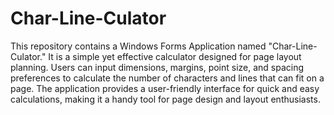 # Char-Line-Culator

This repository contains a Windows Forms Application named "Char-Line-Culator." It is a simple yet effective calculator designed for page layout planning. Users can input dimensions, margins, point size, and spacing preferences to calculate the number of characters and lines that can fit on a page. The application provides a user-friendly interface for quick and easy calculations, making it a handy tool for page design and layout enthusiasts.

